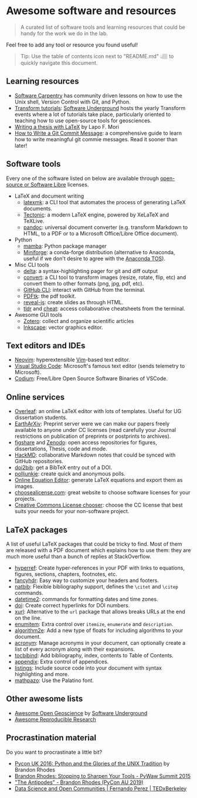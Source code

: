 # Awesome software and resources

> A curated list of software tools and learning resources that could be handy
> for the work we do in the lab.

Feel free to add any tool or resource you found useful!

> Tip: Use the table of contents icon next to "README.md" 👆🏽 to quickly
> navigate this document.


## Learning resources

- [Software Carpentry](https://software-carpentry.org/lessons/) has community
  driven lessons on how to use the Unix shell, Version Control with Git, and
  Python.
- [Transform tutorials](https://www.youtube.com/c/SoftwareUnderground/videos):
  [Software Underground](https://softwareunderground.org/) hosts the yearly
  Transform events where a lot of tutorials take place, particularly oriented
  to teaching how to use open-source tools for geosciences.
- [Writing a thesis with LaTeX](https://tug.org/pracjourn/2008-1/mori/mori.pdf)
  by Lapo F. Mori
- [How to Write a Git Commit
  Message](https://chris.beams.io/posts/git-commit/): a comprehensive guide to
  learn how to write meaningful git commie messages. Read it sooner than later!


## Software tools

Every one of the software listed on below are available through [open-source or
Software Libre](https://en.wikipedia.org/wiki/Free_software) licenses.

- LaTeX and document writing
  - [latexmk](https://www.ctan.org/pkg/latexmk): a CLI tool that automates the
    process of generating LaTeX documents.
  - [Tectonic](https://tectonic-typesetting.github.io/en-US/): a modern LaTeX
    engine, powered by XeLaTeX and TeXLive.
  - [pandoc](https://pandoc.org/): universal document converter (e.g.
    transform Markdown to HTML, to a PDF or to a Microsoft Office/Libre
    Office document).
- Python
  - [mamba](https://mamba.readthedocs.io/): Python package manager
  - [Miniforge](https://github.com/conda-forge/miniforge): a conda-forge
    distribution (alternative to Anaconda, useful if we don't desire to agree
    with the [Anaconda TOS](https://www.anaconda.com/terms-of-service)).
- Misc CLI tools
  - [delta](https://github.com/dandavison/delta): a syntax-highlighting pager
    for git and diff output
  - [convert](https://imagemagick.org/script/convert.php): a CLI tool to
    transform images (resize, rotate, flip, etc) and convert them to other
    formats (png, jpg, pdf, etc).
  - [GitHub CLI](https://cli.github.com/): interact with GitHub from the
    terminal.
  - [PDFtk](https://www.pdflabs.com/tools/pdftk-the-pdf-toolkit/): the pdf
    toolkit.
  - [reveal-js](https://revealjs.com/): create slides as through HTML.
  - [tldr](https://github.com/tldr-pages/tldr) and
    [cheat](https://github.com/cheat/cheat): access collaborative cheatsheets
    from the terminal.
- Awesome GUI tools
  - [Zotero](https://www.zotero.org/): collect and organize scientific articles
  - [Inkscape](https://inkscape.org/): vector graphics editor.


## Text editors and IDEs

- [Neovim](https://neovim.io/): hyperextensible
  [Vim](https://www.vim.org/)-based text editor.
- [Visual Studio Code](https://code.visualstudio.com/): Microsoft's famous text
  editor (sends telemetry to Microsoft).
- [Codium](https://vscodium.com/): Free/Libre Open Source Software Binaries of
  VSCode.


## Online services

- [Overleaf](https://www.overleaf.com/): an online LaTeX editor with lots of
  templates. Useful for UG dissertation students.
- [EarthArXiv](https://eartharxiv.org/): Preprint server were we can make our
    papers freely available to anyone under CC licenses (read carefully your
    Journal restrictions on publication of preprints or postprints to
    archives).
- [figshare](https://figshare.com) and [Zenodo](https://zenodo.org/): open access repositories for figures,
  dissertations, Thesis, code and mode.
- [HackMD](https://hackmd.io/): collaborative Markdown notes that could be
  synced with GitHub repositories.
- [doi2bib](https://www.doi2bib.org/): get a BibTeX entry out of a DOI.
- [polljunkie](http://polljunkie.com/): create quick and anonymous polls.
- [Online Equation Editor](https://latex.codecogs.com/): generate LaTeX
  equations and export them as images.
- [choosealicense.com](https://choosealicense.com/): great website to choose
  software licenses for your projects.
- [Creative Commons License
  chooser](https://creativecommons.org/share-your-work/): choose the CC license
  that best suits your needs for your non-software project.


## LaTeX packages

A list of useful LaTeX packages that could be tricky to find.
Most of them are released with a PDF document which explains how to use them:
they are much more useful than a bunch of replies at StackOverflow.

- [hyperref](https://ctan.org/pkg/hyperref): Create hyper-references in your
  PDF with links to equations, figures, sections, chapters, footnotes, etc.
- [fancyhdr](https://www.ctan.org/pkg/fancyhdr): Easy way to customize your
  headers and footers.
- [natbib](https://www.ctan.org/pkg/natbib): Flexible bibliography support,
  defines the `\citet` and `\citep` commands.
- [datetime2](https://www.ctan.org/pkg/datetime2): commands for formatting
  dates and time zones.
- [doi](https://www.ctan.org/pkg/doi): Create correct hyperlinks for DOI
  numbers.
- [xurl](https://www.ctan.org/pkg/xurl): Alternative to the `url` package that
  allows breaks URLs at the end on the line.
- [enumitem](https://www.ctan.org/pkg/enumitem): Extra control over `itemize`,
  `enumerate` and `description`.
- [algorithm2e](https://www.ctan.org/pkg/algorithm2e): Add a new type of floats
  for including algorithms to your document.
- [acronym](https://www.ctan.org/pkg/acronym): Manage acronyms in your
  document, can optionally create a list of every acronym along with their
  expansions.
- [tocbibind](https://www.ctan.org/pkg/tocbibind): Add bibliography, index,
  contents to Table of Contents.
- [appendix](https://www.ctan.org/pkg/appendix): Extra control of appendices.
- [listings](https://www.ctan.org/pkg/listings): Include source code into your
  document with syntax highlighting and more.
- [mathpazo](https://www.ctan.org/pkg/mathpazo): Use the Palatino font.


## Other awesome lists

- [Awesome Open
  Geoscience](https://github.com/softwareunderground/awesome-open-geoscience)
  by [Software Underground](https://softwareunderground.org/)
- [Awesome Reproducible Research](https://github.com/leipzig/awesome-reproducible-research)


## Procrastination material

Do you want to procrastinate a little bit?

- [Pycon UK 2016: Python and the Glories of the UNIX Tradition](https://www.youtube.com/watch?v=zFMdhXYlFfY)
  by Brandon Rhodes
- [Brandon Rhodes: Stopping to Sharpen Your Tools - PyWaw Summit 2015](https://www.youtube.com/watch?v=I56oFTm9UlE)
- ["The Antipodes" - Brandon Rhodes (PyCon AU 2019)](https://www.youtube.com/watch?v=Nd6vturx_yg)
- [Data Science and Open Communities | Fernando Perez | TEDxBerkeley](https://www.youtube.com/watch?v=sla_vxu-jDk)
